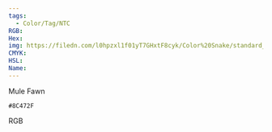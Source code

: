 ```yaml
---
tags:
  - Color/Tag/NTC
RGB:
Hex:
img: https://filedn.com/l0hpzxl1f01yT7GHxtF8cyk/Color%20Snake/standard_csv_to_svg/8C472F.svg
CMYK:
HSL:
Name:
---
```

Mule Fawn
```palette
#8C472F
```
RGB
